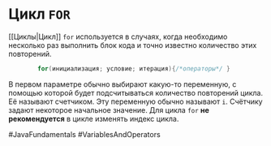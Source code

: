 # Цикл `FOR`
[[Циклы|Цикл]] `for` используется в случаях, когда необходимо несколько раз выполнить блок кода и точно известно количество этих повторений.
```java
		for(инициализация; условие; итерация){/*операторы*/ }
```

В первом параметре обычно выбирают какую-то переменную, с помощью которой будет подсчитываться количество повторений цикла. Её называют счетчиком. Эту переменную обычно называют `i`. Счётчику задают некоторое начальное значение. Для цикла `for` **не рекомендуется** в цикле изменять индекс цикла.

#JavaFundamentals 
#VariablesAndOperators